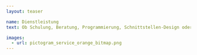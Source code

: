 ```yaml
---
layout: teaser

name: Dienstleistung
text: Ob Schulung, Beratung, Programmierung, Schnittstellen-Design oder Support – ein Software-System ist immer nur so gut wie die Implementierung im organisatorischen Zusammenhang. Mit einem Team von fachlich versierten Mitarbeitern kümmern wir uns um die zielgerechte Einführung unserer Systeme – stets im persönlichen Kontakt zwischen Kunde und Mitarbeiter. Wir sprechen nicht nur Programmiersprachen, sondern auch die Sprachen unserer Branchen – damit wir ohne Umwege gemeinsam zu effektiven Lösungen gelangen. <a href="#" class="mdsorange-text">Mehr lesen...</a> 

images:
  - url: pictogram_service_orange_bitmap.png
---
```

